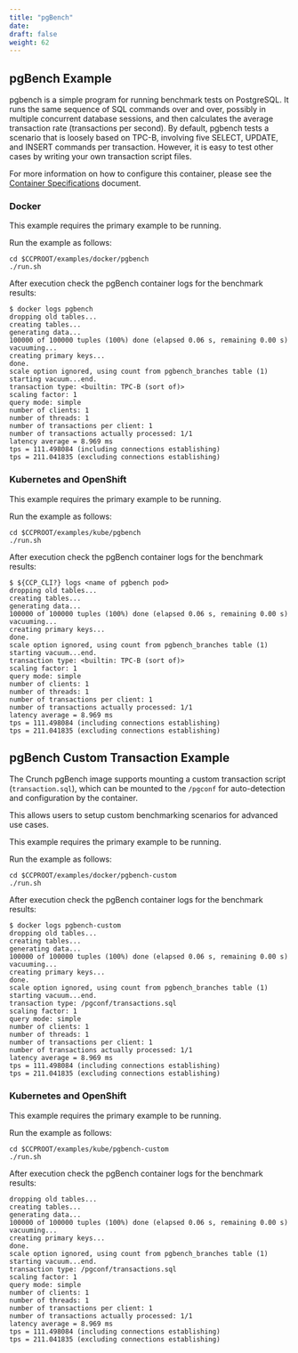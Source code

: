 ```yaml
---
title: "pgBench"
date:
draft: false
weight: 62
---
```


## pgBench Example


pgbench is a simple program for running benchmark tests on PostgreSQL. It runs the same sequence of SQL commands over and over, possibly in multiple concurrent database sessions, and then calculates the average transaction rate (transactions per second). By default, pgbench tests a scenario that is loosely based on TPC-B, involving five SELECT, UPDATE, and INSERT commands per transaction. However, it is easy to test other cases by writing your own transaction script files.

For more information on how to configure this container, please see the [Container Specifications](/container-specifications/) document.


### Docker


This example requires the primary example to be running.


Run the example as follows:

```
cd $CCPROOT/examples/docker/pgbench
./run.sh
```

After execution check the pgBench container logs for the benchmark results:

```
$ docker logs pgbench
dropping old tables...
creating tables...
generating data...
100000 of 100000 tuples (100%) done (elapsed 0.06 s, remaining 0.00 s)
vacuuming...
creating primary keys...
done.
scale option ignored, using count from pgbench_branches table (1)
starting vacuum...end.
transaction type: <builtin: TPC-B (sort of)>
scaling factor: 1
query mode: simple
number of clients: 1
number of threads: 1
number of transactions per client: 1
number of transactions actually processed: 1/1
latency average = 8.969 ms
tps = 111.498084 (including connections establishing)
tps = 211.041835 (excluding connections establishing)
```

### Kubernetes and OpenShift


This example requires the primary example to be running.


Run the example as follows:

```
cd $CCPROOT/examples/kube/pgbench
./run.sh
```

After execution check the pgBench container logs for the benchmark results:

```
$ ${CCP_CLI?} logs <name of pgbench pod>
dropping old tables...
creating tables...
generating data...
100000 of 100000 tuples (100%) done (elapsed 0.06 s, remaining 0.00 s)
vacuuming...
creating primary keys...
done.
scale option ignored, using count from pgbench_branches table (1)
starting vacuum...end.
transaction type: <builtin: TPC-B (sort of)>
scaling factor: 1
query mode: simple
number of clients: 1
number of threads: 1
number of transactions per client: 1
number of transactions actually processed: 1/1
latency average = 8.969 ms
tps = 111.498084 (including connections establishing)
tps = 211.041835 (excluding connections establishing)
```

## pgBench Custom Transaction Example

The Crunch pgBench image supports mounting a custom transaction script (`transaction.sql`), which can be mounted to the `/pgconf` for auto-detection and configuration by the container.

This allows users to setup custom benchmarking scenarios for advanced use cases.


This example requires the primary example to be running.


Run the example as follows:

```
cd $CCPROOT/examples/docker/pgbench-custom
./run.sh
```

After execution check the pgBench container logs for the benchmark results:

```
$ docker logs pgbench-custom
dropping old tables...
creating tables...
generating data...
100000 of 100000 tuples (100%) done (elapsed 0.06 s, remaining 0.00 s)
vacuuming...
creating primary keys...
done.
scale option ignored, using count from pgbench_branches table (1)
starting vacuum...end.
transaction type: /pgconf/transactions.sql
scaling factor: 1
query mode: simple
number of clients: 1
number of threads: 1
number of transactions per client: 1
number of transactions actually processed: 1/1
latency average = 8.969 ms
tps = 111.498084 (including connections establishing)
tps = 211.041835 (excluding connections establishing)
```

### Kubernetes and OpenShift


This example requires the primary example to be running.


Run the example as follows:

```
cd $CCPROOT/examples/kube/pgbench-custom
./run.sh
```

After execution check the pgBench container logs for the benchmark results:

```
dropping old tables...
creating tables...
generating data...
100000 of 100000 tuples (100%) done (elapsed 0.06 s, remaining 0.00 s)
vacuuming...
creating primary keys...
done.
scale option ignored, using count from pgbench_branches table (1)
starting vacuum...end.
transaction type: /pgconf/transactions.sql
scaling factor: 1
query mode: simple
number of clients: 1
number of threads: 1
number of transactions per client: 1
number of transactions actually processed: 1/1
latency average = 8.969 ms
tps = 111.498084 (including connections establishing)
tps = 211.041835 (excluding connections establishing)
```
